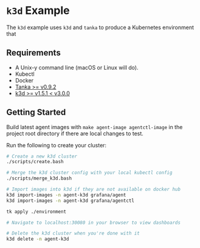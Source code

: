 # `k3d` Example

The `k3d` example uses `k3d` and `tanka` to produce a Kubernetes environment
that

## Requirements

- A Unix-y command line (macOS or Linux will do).
- Kubectl
- Docker
- [Tanka >= v0.9.2](https://github.com/grafana/tanka)
- [k3d >= v1.5.1 < v3.0.0](https://github.com/rancher/k3d)

## Getting Started

Build latest agent images with `make agent-image agentctl-image` in the project root directory if there are local changes to test.

Run the following to create your cluster:

```bash
# Create a new k3d cluster
./scripts/create.bash

# Merge the k3d cluster config with your local kubectl config
./scripts/merge_k3d.bash

# Import images into k3d if they are not available on docker hub
k3d import-images -n agent-k3d grafana/agent
k3d import-images -n agent-k3d grafana/agentctl

tk apply ./environment

# Navigate to localhost:30080 in your browser to view dashboards

# Delete the k3d cluster when you're done with it
k3d delete -n agent-k3d
```
